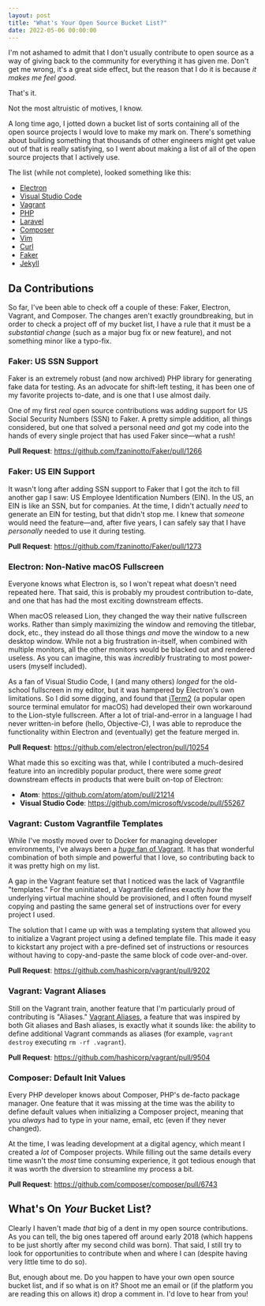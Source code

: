 ```yaml
---
layout: post
title: "What's Your Open Source Bucket List?"
date: 2022-05-06 00:00:00
---
```


I'm not ashamed to admit that I don't usually contribute to open source as a way of giving back to the community for everything it has given me. Don't get me wrong, it's a great side effect, but the reason that I do it is because _it makes me feel good_.

That's it.

Not the most altruistic of motives, I know.

A long time ago, I jotted down a bucket list of sorts containing all of the open source projects I would love to make my mark on. There's something about building something that thousands of other engineers might get value out of that is really satisfying, so I went about making a list of all of the open source projects that I actively use.

The list (while not complete), looked something like this:

- [Electron](https://github.com/electron/electron)
- [Visual Studio Code](https://github.com/microsoft/vscode)
- [Vagrant](https://github.com/hashicorp/vagrant)
- [PHP](https://github.com/php/php-src)
- [Laravel](https://github.com/laravel/laravel/)
- [Composer](https://github.com/composer/composer)
- [Vim](https://github.com/vim/vim)
- [Curl](https://github.com/curl/curl)
- [Faker](https://github.com/fzaninotto/Faker)
- [Jekyll](https://github.com/jekyll/jekyll)

## Da Contributions

So far, I've been able to check off a couple of these: Faker, Electron, Vagrant, and Composer. The changes aren't exactly groundbreaking, but in order to check a project off of my bucket list, I have a rule that it must be a _substantial change_ (such as a major bug fix or new feature), and not something minor like a typo-fix.

### Faker: US SSN Support

Faker is an extremely robust (and now archived) PHP library for generating fake data for testing. As an advocate for shift-left testing, it has been one of my favorite projects to-date, and is one that I use almost daily.

One of my first _real_ open source contributions was adding support for US Social Security Numbers (SSN) to Faker. A pretty simple addition, all things considered, but one that solved a personal need _and_ got my code into the hands of every single project that has used Faker since—what a rush!

**Pull Request**: https://github.com/fzaninotto/Faker/pull/1266

### Faker: US EIN Support

It wasn't long after adding SSN support to Faker that I got the itch to fill another gap I saw: US Employee Identification Numbers (EIN). In the US, an EIN is like an SSN, but for companies. At the time, I didn't actually _need_ to generate an EIN for testing, but that didn't stop me. I knew that _someone_ would need the feature—and, after five years, I can safely say that I have _personally_ needed to use it during testing.

**Pull Request**: https://github.com/fzaninotto/Faker/pull/1273

### Electron: Non-Native macOS Fullscreen

Everyone knows what Electron is, so I won't repeat what doesn't need repeated here. That said, this is probably my proudest contribution to-date, and one that has had the most exciting downstream effects.

When macOS released Lion, they changed the way their native fullscreen works. Rather than simply maximizing the window and removing the titlebar, dock, etc., they instead do all those things _and_ move the window to a new desktop window. While not a big frustration in-itself, when combined with multiple monitors, all the other monitors would be blacked out and rendered useless. As you can imagine, this was _incredibly_ frustrating to most power-users (myself included).

As a fan of Visual Studio Code, I (and many others) _longed_ for the old-school fullscreen in my editor, but it was hampered by Electron's own limitations. So I did some digging, and found that [iTerm2](https://iterm2.com/) (a popular open source terminal emulator for macOS) had developed their own workaround to the Lion-style fullscreen. After a lot of trial-and-error in a language I had never written-in before (hello, Objective-C), I was able to reproduce the functionality within Electron and (eventually) get the feature merged in.

**Pull Request**: https://github.com/electron/electron/pull/10254

What made this so exciting was that, while I contributed a much-desired feature into an incredibly popular product, there were some _great_ downstream effects in products that were built on-top of Electron:

- **Atom**: https://github.com/atom/atom/pull/21214
- **Visual Studio Code**: https://github.com/microsoft/vscode/pull/55267

### Vagrant: Custom Vagrantfile Templates

While I've mostly moved over to Docker for managing developer environments, I've always been a [_huge_ fan of Vagrant](https://flower.codes/2015/10/17/why-vagrant-is-the-best.html). It has that wonderful combination of both simple and powerful that I love, so contributing back to it was pretty high on my list.

A gap in the Vagrant feature set that I noticed was the lack of Vagrantfile "templates." For the uninitiated, a Vagrantfile defines exactly _how_ the underlying virtual machine should be provisioned, and I often found myself copying and pasting the same general set of instructions over for every project I used.

The solution that I came up with was a templating system that allowed you to initialize a Vagrant project using a defined template file. This made it easy to kickstart any project with a pre-defined set of instructions or resources without having to copy-and-paste the same block of code over-and-over.

**Pull Request**: https://github.com/hashicorp/vagrant/pull/9202

### Vagrant: Vagrant Aliases

Still on the Vagrant train, another feature that I'm particularly proud of contributing is "Aliases." [Vagrant Aliases](https://flower.codes/2020/05/15/introduction-to-vagrant-aliases.html), a feature that was inspired by both Git aliases and Bash aliases, is exactly what it sounds like: the ability to define additional Vagrant commands as aliases (for example, `vagrant destroy` executing `rm -rf .vagrant`).

**Pull Request**: https://github.com/hashicorp/vagrant/pull/9504

### Composer: Default Init Values

Every PHP developer knows about Composer, PHP's de-facto package manager. One feature that it was missing at the time was the ability to define default values when initializing a Composer project, meaning that you _always_ had to type in your name, email, etc (even if they never changed).

At the time, I was leading development at a digital agency, which meant I created a _lot_ of Composer projects. While filling out the same details every time wasn't the _most_ time consuming experience, it got tedious enough that it was worth the diversion to streamline my process a bit.

**Pull Request**: https://github.com/composer/composer/pull/6743

## What's On _Your_ Bucket List?

Clearly I haven't made _that_ big of a dent in my open source contributions. As you can tell, the big ones tapered off around early 2018 (which happens to be just shortly after my second child was born). That said, I still try to look for opportunities to contribute when and where I can (despite having very little time to do so).

But, enough about me. Do you happen to have your own open source bucket list, and if so what is on it? Shoot me an email or (if the platform you are reading this on allows it) drop a comment in. I'd love to hear from you!